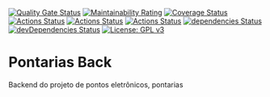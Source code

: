 [![Quality Gate Status](https://sonarcloud.io/api/project_badges/measure?project=pontarias-back&metric=alert_status)](https://sonarcloud.io/dashboard?id=pontarias-back)
[![Maintainability Rating](https://sonarcloud.io/api/project_badges/measure?project=pontarias-back&metric=sqale_rating)](https://sonarcloud.io/dashboard?id=pontarias-back)
[![Coverage Status](https://coveralls.io/repos/github/victorfconti/pontarias-back/badge.svg?branch=master)](https://coveralls.io/github/victorfconti/pontarias-back?branch=master)
[![Actions Status](https://github.com/victorfconti/pontarias-back/workflows/Node%20CI/badge.svg)](https://github.com/{owner}/{repo}/actions)
[![Actions Status](https://github.com/victorfconti/pontarias-back/workflows/Sonarcloud/badge.svg)](https://github.com/{owner}/{repo}/actions)
[![Actions Status](https://github.com/victorfconti/pontarias-back/workflows/EsLint/badge.svg)](https://github.com/{owner}/{repo}/actions)
[![dependencies Status](https://david-dm.org/victorfconti/pontarias-back/status.svg)](https://david-dm.org/victorfconti/pontarias-back)
[![devDependencies Status](https://david-dm.org/victorfconti/pontarias-back/dev-status.svg)](https://david-dm.org/victorfconti/pontarias-back?type=dev)
 [![License: GPL v3](https://img.shields.io/badge/License-GPLv3-blue.svg)](./LICENSE.txt)
# Pontarias Back

Backend do projeto de pontos eletrônicos, pontarias
